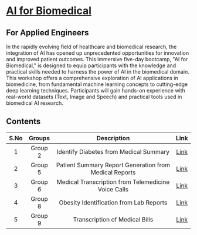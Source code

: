 # [AI for Biomedical](https://www.rbg.ai/programs/medicalAi/)
## For Applied Engineers

In the rapidly evolving field of healthcare and biomedical research, the integration of AI has opened up unprecedented 
opportunities for innovation and improved patient outcomes. This immersive five-day bootcamp, "AI for Biomedical," is 
designed to equip participants with the knowledge and practical skills needed to harness the power of AI in the 
biomedical domain. This workshop offers a comprehensive exploration of AI applications in biomedicine, from fundamental 
machine learning concepts to cutting-edge deep learning techniques. Participants will gain hands-on experience with 
real-world datasets (Text, Image and Speech) and practical tools used in biomedical AI research.

## Contents

| S.No | Groups  |                      Description                       |                                             Link                                              |
|:----:|:-------:|:------------------------------------------------------:|:---------------------------------------------------------------------------------------------:|
|  1   | Group 2 |         Identify Diabetes from Medical Summary         | [Link](https://github.com/rbg-research/AI-Training/tree/Bootcamps-Workshops/BME_Oct_2023/group_2) |
|  2   | Group 5 | Patient Summary Report Generation from Medical Reports | [Link](https://github.com/rbg-research/AI-Training/tree/Bootcamps-Workshops/BME_Oct_2023/group_5) |
|  3   | Group 6 |  Medical Transcription from Telemedicine Voice Calls   | [Link](https://github.com/rbg-research/AI-Training/tree/Bootcamps-Workshops/BME_Oct_2023/group_6) |
|  4   | Group 8 |        Obesity Identification from Lab Reports         | [Link](https://github.com/rbg-research/AI-Training/tree/Bootcamps-Workshops/BME_Oct_2023/group_8) |
|  5   | Group 9 |             Transcription of Medical Bills             | [Link](https://github.com/rbg-research/AI-Training/tree/Bootcamps-Workshops/BME_Oct_2023/group_9) |
